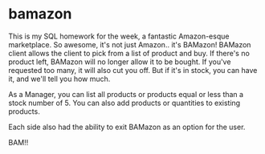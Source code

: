 # bamazon

This is my SQL homework for the week, a fantastic Amazon-esque marketplace. So awesome, it's not just Amazon.. it's BAMazon! BAMazon client allows the client to pick from a list of product and buy. If there's no product left, BAMazon will no longer allow it to be bought. If you've requested too many, it will also cut you off. But if it's in stock, you can have it, and we'll tell you how much.

As a Manager, you can list all products or products equal or less than a stock number of 5. You can also add products or quantities to existing products.

Each side also had the ability to exit BAMazon as an option for the user.

BAM!!

